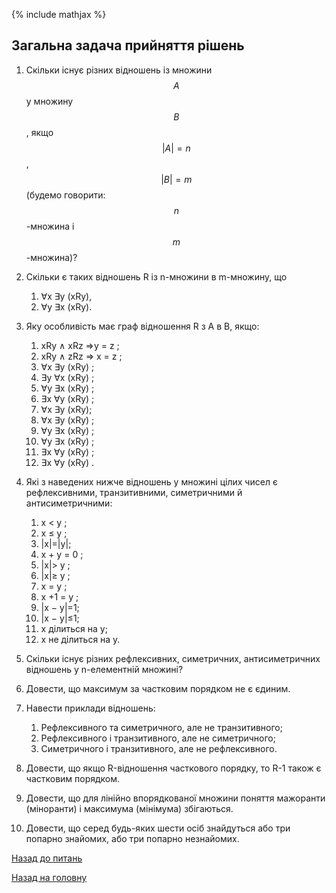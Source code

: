 <!-- 15.05 -->
{% include mathjax %}

## Загальна задача прийняття рішень

1. Скільки існує різних відношень із множини $$A$$ у множину $$B$$, якщо $$\vert A\vert = n$$, $$\vert B\vert = m$$ (будемо говорити: $$n$$-множина i $$m$$-множина)?

2. Скільки є таких відношень R із n-множини в m-множину, що
	1. ∀x ∃y (xRy),
	2. ∀y ∃x (xRy).

3. Яку особливість має граф відношення R з А в В, якщо:
	1. xRy ∧ xRz ⇒y = z ;
	2. xRy ∧ zRz ⇒ x = z ;
	3. ∀x ∃y (xRy) ;
	4. ∃y ∀x (xRy) ;
	5. ∀y ∃x (xRy) ;
	6. ∃x ∀y (xRy) ;
	7. ∀x ∃y (xRy);
	8. ∀x ∃y (xRy) ;
	9. ∀y ∃x (xRy) ;
	10. ∀y ∃x (xRy) ;
	11. ∃x ∀y (xRy) ;
	12. ∃x ∀y (xRy) .

4. Які з наведених нижче відношень у множині цілих чисел є рефлексивними, транзитивними, симетричними й антисиметричними:
	1. x < y ;
	2. x ≤ y ;
	3. |x|=|y|;
	4. x + y = 0 ;
	5. |x|> y ;
	6. |x|≥ y ;
	7. x = y ;
	8. x +1 = y ;
	9. |x − y|=1;
	10. |x − y|≤1;
	11. x ділиться на y;
	12. x не ділиться на y.

5. Скільки існує різних рефлексивних, симетричних, антисиметричних відношень у n-елементній множині?

6. Довести, що максимум за частковим порядком не є єдиним.

7. Навести приклади відношень:
	1. Рефлексивного та симетричного, але не транзитивного;
	2. Рефлексивного і транзитивного, але не симетричного;
	3. Симетричного і транзитивного, але не рефлексивного.

8. Довести, що якщо R-відношення часткового порядку, то R-1 також є частковим порядком.

9. Довести, що для лінійно впорядкованої множини поняття мажоранти (міноранти) і максимума (мінімума) збігаються.

10. Довести, що серед будь-яких шести осіб знайдуться або три попарно знайомих, або три попарно незнайомих.

[Назад до питань](README.md)

[Назад на головну](../README.md)